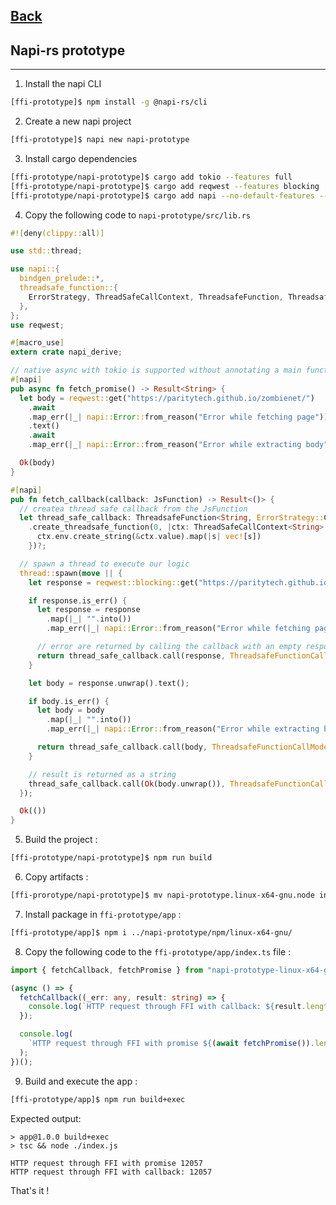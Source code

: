 ## [Back](001-node-to-rust-foreign-function-interface.md)

## Napi-rs prototype
___

1. Install the napi CLI

```bash
[ffi-prototype]$ npm install -g @napi-rs/cli
```

2. Create a new napi project

```bash
[ffi-prototype]$ napi new napi-prototype
```

3. Install cargo dependencies

```bash
[ffi-prototype/napi-prototype]$ cargo add tokio --features full
[ffi-prototype/napi-prototype]$ cargo add reqwest --features blocking
[ffi-prototype/napi-prototype]$ cargo add napi --no-default-features --features napi4,async
```

4. Copy the following code to `napi-prototype/src/lib.rs`

```rust
#![deny(clippy::all)]

use std::thread;

use napi::{
  bindgen_prelude::*,
  threadsafe_function::{
    ErrorStrategy, ThreadSafeCallContext, ThreadsafeFunction, ThreadsafeFunctionCallMode,
  },
};
use reqwest;

#[macro_use]
extern crate napi_derive;

// native async with tokio is supported without annotating a main function
#[napi]
pub async fn fetch_promise() -> Result<String> {
  let body = reqwest::get("https://paritytech.github.io/zombienet/")
    .await
    .map_err(|_| napi::Error::from_reason("Error while fetching page"))?
    .text()
    .await
    .map_err(|_| napi::Error::from_reason("Error while extracting body"))?;

  Ok(body)
}

#[napi]
pub fn fetch_callback(callback: JsFunction) -> Result<()> {
  // createa thread safe callback from the JsFunction
  let thread_safe_callback: ThreadsafeFunction<String, ErrorStrategy::CalleeHandled> = callback
    .create_threadsafe_function(0, |ctx: ThreadSafeCallContext<String>| {
      ctx.env.create_string(&ctx.value).map(|s| vec![s])
    })?;

  // spawn a thread to execute our logic
  thread::spawn(move || {
    let response = reqwest::blocking::get("https://paritytech.github.io/zombienet/");

    if response.is_err() {
      let response = response
        .map(|_| "".into())
        .map_err(|_| napi::Error::from_reason("Error while fetching page"));

      // error are returned by calling the callback with an empty response and the error mapped
      return thread_safe_callback.call(response, ThreadsafeFunctionCallMode::Blocking);
    }

    let body = response.unwrap().text();

    if body.is_err() {
      let body = body
        .map(|_| "".into())
        .map_err(|_| napi::Error::from_reason("Error while extracting body"));

      return thread_safe_callback.call(body, ThreadsafeFunctionCallMode::Blocking);
    }

    // result is returned as a string
    thread_safe_callback.call(Ok(body.unwrap()), ThreadsafeFunctionCallMode::Blocking)
  });

  Ok(())
}
```

5. Build the project :
```bash
[ffi-prototype/napi-prototype]$ npm run build
```

6. Copy artifacts :
```bash
[ffi-prorotype/napi-prototype]$ mv napi-prototype.linux-x64-gnu.node index.d.ts index.js npm/linux-x64-gnu
```

7. Install package in ```ffi-prototype/app``` :
```bash
[ffi-prototype/app]$ npm i ../napi-prototype/npm/linux-x64-gnu/
```

8. Copy the following code to the ```ffi-prototype/app/index.ts``` file :

```ts
import { fetchCallback, fetchPromise } from "napi-prototype-linux-x64-gnu";

(async () => {
  fetchCallback((_err: any, result: string) => {
    console.log(`HTTP request through FFI with callback: ${result.length}`);
  });

  console.log(
    `HTTP request through FFI with promise ${(await fetchPromise()).length}`
  );
})();
```

9. Build and execute the app :

```bash
[ffi-prototype/app]$ npm run build+exec
```

Expected output:
```tty
> app@1.0.0 build+exec
> tsc && node ./index.js

HTTP request through FFI with promise 12057
HTTP request through FFI with callback: 12057
```

That's it !